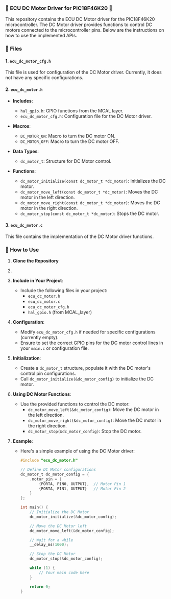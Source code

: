 ### 🌟 ECU DC Motor Driver for PIC18F46K20 🌟

This repository contains the ECU DC Motor driver for the PIC18F46K20 microcontroller. The DC Motor driver provides functions to control DC motors connected to the microcontroller pins. Below are the instructions on how to use the implemented APIs.

### 📁 Files

#### 1. `ecu_dc_motor_cfg.h`
This file is used for configuration of the DC Motor driver. Currently, it does not have any specific configurations.

#### 2. `ecu_dc_motor.h`
- **Includes**: 
  - `hal_gpio.h`: GPIO functions from the MCAL layer.
  - `ecu_dc_motor_cfg.h`: Configuration file for the DC Motor driver.

- **Macros**:
  - `DC_MOTOR_ON`: Macro to turn the DC motor ON.
  - `DC_MOTOR_OFF`: Macro to turn the DC motor OFF.

- **Data Types**:
  - `dc_motor_t`: Structure for DC Motor control.

- **Functions**:
  - `dc_motor_initialize(const dc_motor_t *dc_motor)`: Initializes the DC motor.
  - `dc_motor_move_left(const dc_motor_t *dc_motor)`: Moves the DC motor in the left direction.
  - `dc_motor_move_right(const dc_motor_t *dc_motor)`: Moves the DC motor in the right direction.
  - `dc_motor_stop(const dc_motor_t *dc_motor)`: Stops the DC motor.

#### 3. `ecu_dc_motor.c`
This file contains the implementation of the DC Motor driver functions.

### 🚀 How to Use

1. **Clone the Repository**
2. 
3. **Include in Your Project**:
   - Include the following files in your project:
     - `ecu_dc_motor.h`
     - `ecu_dc_motor.c`
     - `ecu_dc_motor_cfg.h`
     - `hal_gpio.h` (from MCAL_layer)

4. **Configuration**:
   - Modify `ecu_dc_motor_cfg.h` if needed for specific configurations (currently empty).
   - Ensure to set the correct GPIO pins for the DC motor control lines in your `main.c` or configuration file.

5. **Initialization**:
   - Create a `dc_motor_t` structure, populate it with the DC motor's control pin configurations.
   - Call `dc_motor_initialize(&dc_motor_config)` to initialize the DC motor.

6. **Using DC Motor Functions**:
   - Use the provided functions to control the DC motor:
     - `dc_motor_move_left(&dc_motor_config)`: Move the DC motor in the left direction.
     - `dc_motor_move_right(&dc_motor_config)`: Move the DC motor in the right direction.
     - `dc_motor_stop(&dc_motor_config)`: Stop the DC motor.

7. **Example**:
   - Here's a simple example of using the DC Motor driver:

     ```c
     #include "ecu_dc_motor.h"

     // Define DC Motor configurations
     dc_motor_t dc_motor_config = {
         .motor_pin = {
             {PORTA, PIN0, OUTPUT},  // Motor Pin 1
             {PORTA, PIN1, OUTPUT}   // Motor Pin 2
         }
     };

     int main() {
         // Initialize the DC Motor
         dc_motor_initialize(&dc_motor_config);

         // Move the DC Motor left
         dc_motor_move_left(&dc_motor_config);

         // Wait for a while
         __delay_ms(1000);

         // Stop the DC Motor
         dc_motor_stop(&dc_motor_config);

         while (1) {
             // Your main code here
         }

         return 0;
     }
     ```
